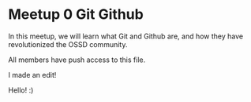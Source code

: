 Meetup 0  Git   Github
======================

In this meetup, we will learn what Git and Github are, and how they have revolutionized the OSSD community.

All members have push access to this file.

I made an edit!

Hello! :)